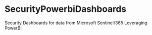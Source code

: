 # SecurityPowerbiDashboards
Security Dashboards for data from Microsoft Sentinel/365 Leveraging PowerBi
